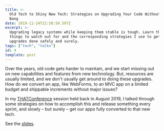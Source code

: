 ```yaml
---
title: >-
  Old Tech to Shiny New Tech: Strategies on Upgrading Your Code Without a Big
  Bang
date: 2019-11-24T22:58:59.597Z
excerpt: >-
  Upgrading legacy systems while keeping them stable is tough. Learn the common
  things to watch out for and the corresponding strategies I use to get these
  upgrades done safely and surely.
tags: ["tech", "talks"]
id: 4
template: post
---
```

Over the years, old code gets harder to maintain, and we start missing out on new capabilities and features from new technology. But, resources are usually limited, and we don't usually get around to doing these upgrades. How do we convert an app, like WebForms, to an MVC app on a limited budget and shippable increments without major issues?

In my <a href="https://thatconference.com" target="_blank" rel="noopener noreferrer" class="external-link">THATConference</a> session held back in August 2019, I talked through some strategies on how to accomplish this and release something every sprint, and slowly – but surely – get our apps fully converted to that new tech.

See the <a href="https://www.slideshare.net/CristinaRuth/old-tech-to-shiny-new-tech-strategies-on-upgrading-your-code-without-a-big-bang-162736734" target="_blank" rel="noopener noreferrer" class="external-link">slides</a>.